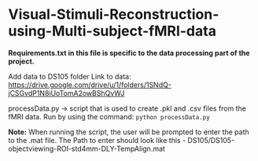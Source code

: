 # Visual-Stimuli-Reconstruction-using-Multi-subject-fMRI-data

**Requirements.txt in this file is specific to the data processing part of the project.**

Add data to DS105 folder
Link to data: https://drive.google.com/drive/u/1/folders/1SNdQ-jCSGvdP1N8iUoTomA2owBShQvWJ

processData.py -> script that is used to create .pkl and .csv files from the fMRI data. Run by using the command: `python processData.py`

**Note:**
When running the script, the user will be prompted to enter the path to the .mat file.
The Path to enter should look like this - DS105/DS105-objectviewing-ROI-std4mm-DLY-TempAlign.mat
